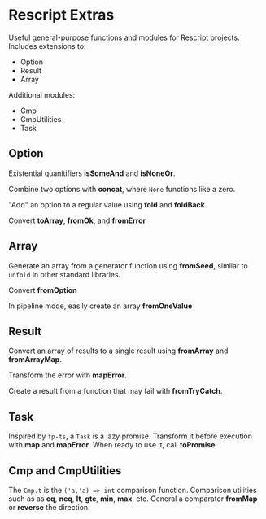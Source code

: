 # Rescript Extras

Useful general-purpose functions and modules for Rescript projects. Includes extensions to:

- Option
- Result
- Array

Additional modules:

- Cmp
- CmpUtilities
- Task

## Option

Existential quanitifiers **isSomeAnd** and **isNoneOr**.

Combine two options with **concat**, where `None` functions like a zero.

"Add" an option to a regular value using **fold** and **foldBack**.

Convert **toArray**, **fromOk**, and **fromError**

## Array

Generate an array from a generator function using **fromSeed**, similar to `unfold` in other standard libraries.

Convert **fromOption**

In pipeline mode, easily create an array **fromOneValue**

## Result

Convert an array of results to a single result using **fromArray** and **fromArrayMap**.

Transform the error with **mapError**.

Create a result from a function that may fail with **fromTryCatch**.

## Task

Inspired by `fp-ts`, a `Task` is a lazy promise. Transform it before execution with **map** and **mapError**. When ready to use it, call **toPromise**.

## Cmp and CmpUtilities

The `Cmp.t` is the `('a,'a) => int` comparison function. Comparison utilities such as as **eq**, **neq**, **lt**, **gte**, **min**, **max**, etc. General a comparator **fromMap** or **reverse** the direction.
